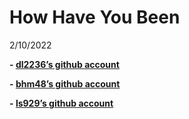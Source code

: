 How Have You Been
================
2/10/2022

<b> - [dl2236’s github account](https://github.com/ls5340/r-collab-.git)
<br>

<b> - [bhm48’s github account](https://github.com/ls5340/r-collab-.git)
<br>

<b> - [ls929’s github account](https://github.com/ls5340/r-collab-.git)
<br>
